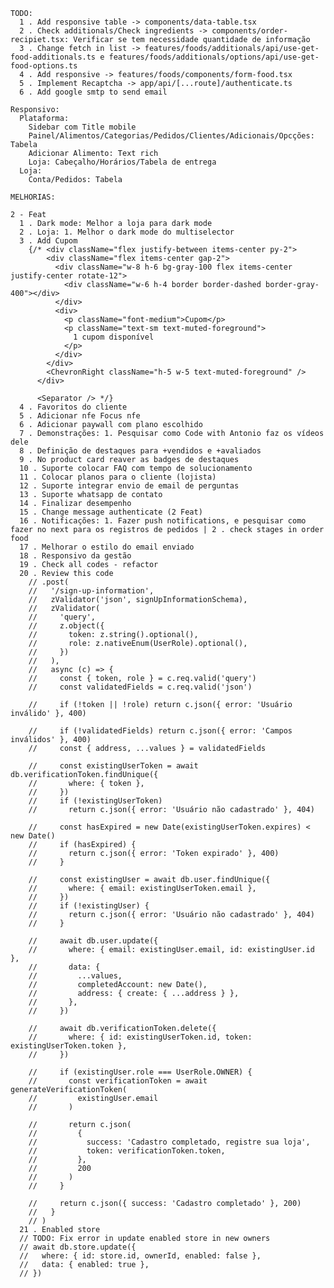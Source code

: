     TODO:
      1 . Add responsive table -> components/data-table.tsx
      2 . Check additionals/Check ingredients -> components/order-recipiet.tsx: Verificar se tem necessidade quantidade de informação
      3 . Change fetch in list -> features/foods/additionals/api/use-get-food-additionals.ts e features/foods/additionals/options/api/use-get-food-options.ts
      4 . Add responsive -> features/foods/components/form-food.tsx
      5 . Implement Recaptcha -> app/api/[...route]/authenticate.ts
      6 . Add google smtp to send email

    Responsivo:
      Plataforma:
        Sidebar com Title mobile
        Painel/Alimentos/Categorias/Pedidos/Clientes/Adicionais/Opcções: Tabela
        Adicionar Alimento: Text rich
        Loja: Cabeçalho/Horários/Tabela de entrega
      Loja:
        Conta/Pedidos: Tabela

    MELHORIAS:

    2 - Feat
      1 . Dark mode: Melhor a loja para dark mode
      2 . Loja: 1. Melhor o dark mode do multiselector
      3 . Add Cupom
        {/* <div className="flex justify-between items-center py-2">
            <div className="flex items-center gap-2">
              <div className="w-8 h-6 bg-gray-100 flex items-center justify-center rotate-12">
                <div className="w-6 h-4 border border-dashed border-gray-400"></div>
              </div>
              <div>
                <p className="font-medium">Cupom</p>
                <p className="text-sm text-muted-foreground">
                  1 cupom disponível
                </p>
              </div>
            </div>
            <ChevronRight className="h-5 w-5 text-muted-foreground" />
          </div>

          <Separator /> */}
      4 . Favoritos do cliente
      5 . Adicionar nfe Focus nfe
      6 . Adicionar paywall com plano escolhido
      7 . Demonstrações: 1. Pesquisar como Code with Antonio faz os vídeos dele
      8 . Definição de destaques para +vendidos e +avaliados
      9 . No product card reaver as badges de destaques
      10 . Suporte colocar FAQ com tempo de solucionamento
      11 . Colocar planos para o cliente (lojista)
      12 . Suporte integrar envio de email de perguntas
      13 . Suporte whatsapp de contato
      14 . Finalizar desempenho
      15 . Change message authenticate (2 Feat)
      16 . Notificações: 1. Fazer push notifications, e pesquisar como fazer no next para os registros de pedidos | 2 . check stages in order food
      17 . Melhorar o estilo do email enviado
      18 . Responsivo da gestão
      19 . Check all codes - refactor
      20 . Review this code
        // .post(
        //   '/sign-up-information',
        //   zValidator('json', signUpInformationSchema),
        //   zValidator(
        //     'query',
        //     z.object({
        //       token: z.string().optional(),
        //       role: z.nativeEnum(UserRole).optional(),
        //     })
        //   ),
        //   async (c) => {
        //     const { token, role } = c.req.valid('query')
        //     const validatedFields = c.req.valid('json')

        //     if (!token || !role) return c.json({ error: 'Usuário inválido' }, 400)

        //     if (!validatedFields) return c.json({ error: 'Campos inválidos' }, 400)
        //     const { address, ...values } = validatedFields

        //     const existingUserToken = await db.verificationToken.findUnique({
        //       where: { token },
        //     })
        //     if (!existingUserToken)
        //       return c.json({ error: 'Usuário não cadastrado' }, 404)

        //     const hasExpired = new Date(existingUserToken.expires) < new Date()
        //     if (hasExpired) {
        //       return c.json({ error: 'Token expirado' }, 400)
        //     }

        //     const existingUser = await db.user.findUnique({
        //       where: { email: existingUserToken.email },
        //     })
        //     if (!existingUser) {
        //       return c.json({ error: 'Usuário não cadastrado' }, 404)
        //     }

        //     await db.user.update({
        //       where: { email: existingUser.email, id: existingUser.id },
        //       data: {
        //         ...values,
        //         completedAccount: new Date(),
        //         address: { create: { ...address } },
        //       },
        //     })

        //     await db.verificationToken.delete({
        //       where: { id: existingUserToken.id, token: existingUserToken.token },
        //     })

        //     if (existingUser.role === UserRole.OWNER) {
        //       const verificationToken = await generateVerificationToken(
        //         existingUser.email
        //       )

        //       return c.json(
        //         {
        //           success: 'Cadastro completado, registre sua loja',
        //           token: verificationToken.token,
        //         },
        //         200
        //       )
        //     }

        //     return c.json({ success: 'Cadastro completado' }, 200)
        //   }
        // )
      21 . Enabled store
      // TODO: Fix error in update enabled store in new owners
      // await db.store.update({
      //   where: { id: store.id, ownerId, enabled: false },
      //   data: { enabled: true },
      // })
